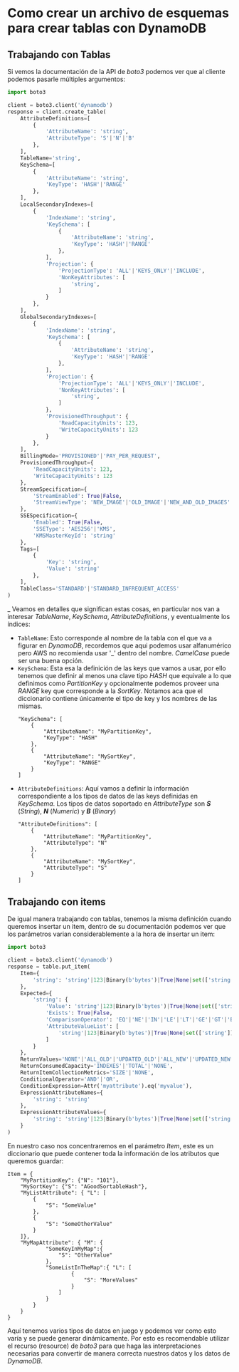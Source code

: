 # Como crear un archivo de esquemas para crear tablas con DynamoDB

## Trabajando con Tablas

Si vemos la documentación de la API de _boto3_ podemos ver que al cliente podemos pasarle múltiples argumentos:

```python
import boto3

client = boto3.client('dynamodb')
response = client.create_table(
    AttributeDefinitions=[
        {
            'AttributeName': 'string',
            'AttributeType': 'S'|'N'|'B'
        },
    ],
    TableName='string',
    KeySchema=[
        {
            'AttributeName': 'string',
            'KeyType': 'HASH'|'RANGE'
        },
    ],
    LocalSecondaryIndexes=[
        {
            'IndexName': 'string',
            'KeySchema': [
                {
                    'AttributeName': 'string',
                    'KeyType': 'HASH'|'RANGE'
                },
            ],
            'Projection': {
                'ProjectionType': 'ALL'|'KEYS_ONLY'|'INCLUDE',
                'NonKeyAttributes': [
                    'string',
                ]
            }
        },
    ],
    GlobalSecondaryIndexes=[
        {
            'IndexName': 'string',
            'KeySchema': [
                {
                    'AttributeName': 'string',
                    'KeyType': 'HASH'|'RANGE'
                },
            ],
            'Projection': {
                'ProjectionType': 'ALL'|'KEYS_ONLY'|'INCLUDE',
                'NonKeyAttributes': [
                    'string',
                ]
            },
            'ProvisionedThroughput': {
                'ReadCapacityUnits': 123,
                'WriteCapacityUnits': 123
            }
        },
    ],
    BillingMode='PROVISIONED'|'PAY_PER_REQUEST',
    ProvisionedThroughput={
        'ReadCapacityUnits': 123,
        'WriteCapacityUnits': 123
    },
    StreamSpecification={
        'StreamEnabled': True|False,
        'StreamViewType': 'NEW_IMAGE'|'OLD_IMAGE'|'NEW_AND_OLD_IMAGES'|'KEYS_ONLY'
    },
    SSESpecification={
        'Enabled': True|False,
        'SSEType': 'AES256'|'KMS',
        'KMSMasterKeyId': 'string'
    },
    Tags=[
        {
            'Key': 'string',
            'Value': 'string'
        },
    ],
    TableClass='STANDARD'|'STANDARD_INFREQUENT_ACCESS'
)
```
_
Veamos en detalles que significan estas cosas, en particular nos van a interesar _TableName_, _KeySchema_, _AttributeDefinitions_, y 
eventualmente los índices:

- ```TableName```: Esto corresponde al nombre de la tabla con el que va a figurar en _DynamoDB_, recordemos que aqui podemos usar alfanumérico
pero AWS no recomienda usar '_' dentro del nombre. _CamelCase_ puede ser una buena opción.
- ```KeySchema```: Esta esa la definición de las keys que vamos a usar, por ello tenemos que definir al menos una clave tipo _HASH_ que equivale
a lo que definimos como _PartitionKey_ y opcionalmente podemos proveer una _RANGE_ key que corresponde a la _SortKey_. Notamos aca que el 
diccionario contiene únicamente el tipo de key y los nombres de las mismas.
    ```
    "KeySchema": [
        {
            "AttributeName": "MyPartitionKey",
            "KeyType": "HASH"
        },
        {
            "AttributeName": "MySortKey",
            "KeyType": "RANGE"
        }
    ]
    ```
- ```AttributeDefinitions```: Aquí vamos a definir la información correspondiente a los tipos de datos de las keys definidas en _KeySchema_.
Los tipos de datos soportado en _AttributeType_ son ***S*** (_String_), ***N*** (_Numeric_) y ***B*** (_Binary_)
    ```
    "AttributeDefinitions": [
        {
            "AttributeName": "MyPartitionKey",
            "AttributeType": "N"
        },
        {
            "AttributeName": "MySortKey",
            "AttributeType": "S"
        }
    ]
    ```

## Trabajando con items

De igual manera trabajando con tablas, tenemos la misma definición cuando queremos insertar un item, dentro de su documentación
podemos ver que los parámetros varian considerablemente a la hora de insertar un item:

```python
import boto3

client = boto3.client('dynamodb')
response = table.put_item(
    Item={
        'string': 'string'|123|Binary(b'bytes')|True|None|set(['string'])|set([123])|set([Binary(b'bytes')])|[]|{}
    },
    Expected={
        'string': {
            'Value': 'string'|123|Binary(b'bytes')|True|None|set(['string'])|set([123])|set([Binary(b'bytes')])|[]|{},
            'Exists': True|False,
            'ComparisonOperator': 'EQ'|'NE'|'IN'|'LE'|'LT'|'GE'|'GT'|'BETWEEN'|'NOT_NULL'|'NULL'|'CONTAINS'|'NOT_CONTAINS'|'BEGINS_WITH',
            'AttributeValueList': [
                'string'|123|Binary(b'bytes')|True|None|set(['string'])|set([123])|set([Binary(b'bytes')])|[]|{},
            ]
        }
    },
    ReturnValues='NONE'|'ALL_OLD'|'UPDATED_OLD'|'ALL_NEW'|'UPDATED_NEW',
    ReturnConsumedCapacity='INDEXES'|'TOTAL'|'NONE',
    ReturnItemCollectionMetrics='SIZE'|'NONE',
    ConditionalOperator='AND'|'OR',
    ConditionExpression=Attr('myattribute').eq('myvalue'),
    ExpressionAttributeNames={
        'string': 'string'
    },
    ExpressionAttributeValues={
        'string': 'string'|123|Binary(b'bytes')|True|None|set(['string'])|set([123])|set([Binary(b'bytes')])|[]|{}
    }
)
```

En nuestro caso nos concentraremos en el parámetro _Item_, este es un diccionario que puede contener toda la información de los 
atributos que queremos guardar:

```
Item = {
    "MyPartitionKey": {"N": "101"},
    "MySortKey": {"S": "AGoodSortableHash"},
    "MyListAttribute": { "L": [
        {
            "S": "SomeValue"
        },
        {
            "S": "SomeOtherValue"
        }
    ]},
    "MyMapAttribute": { "M": {
            "SomeKeyInMyMap":{
                "S": "OtherValue"
            },
            "SomeListInTheMap":{ "L": [
                    {
                        "S": "MoreValues"
                    }
                ]
            }
        }
    }
}
```

Aquí tenemos varios tipos de datos en juego y podemos ver como esto varía y se puede generar dinámicamente. Por esto es recomendable utilizar
el recurso (resource) de _boto3_ para que haga las interpretaciones necesarias para convertir de manera correcta nuestros datos y los datos
de _DynamoDB_.

